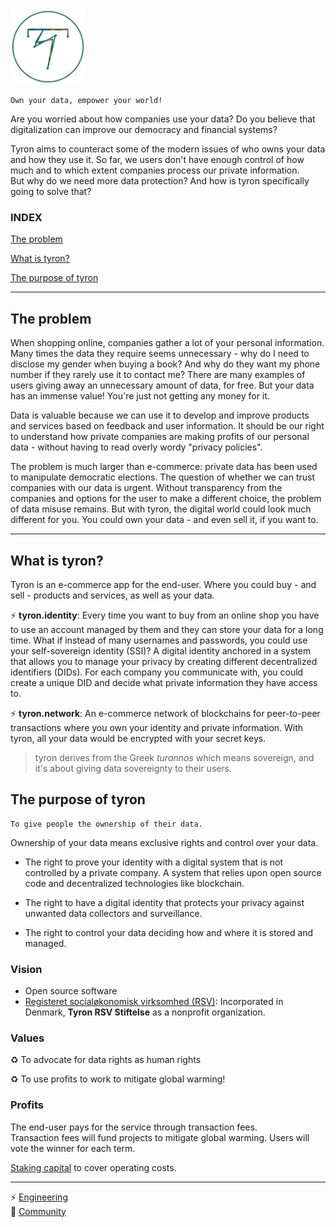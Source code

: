 <img src="/images/tyron.png" alt="tyron" title="tyron's logo prototype" width="120" height="120" />

```
Own your data, empower your world!
```

Are you worried about how companies use your data? Do you believe that digitalization can improve our democracy and financial systems?

Tyron aims to counteract some of the modern issues of who owns your data and how they use it. So far, we users don't have enough control of how much and to which extent companies process our private information.  
But why do we need more data protection? And how is tyron specifically going to solve that? 

### INDEX
[The problem](#the-problem)

[What is tyron?](#what-is-tyron)

[The purpose of tyron](#the-purpose-of-tyron)

---

## The problem
When shopping online, companies gather a lot of your personal information. Many times the data they require seems unnecessary - why do I need to disclose my gender when buying a book? And why do they want my phone number if they rarely use it to contact me? There are many examples of users giving away an unnecessary amount of data, for free. But your data has an immense value! You're just not getting any money for it.

Data is valuable because we can use it to develop and improve products and services based on feedback and user information. It should be our right to understand how private companies are making profits of our personal data - without having to read overly wordy "privacy policies". 

The problem is much larger than e-commerce: private data has been used to manipulate democratic elections. The question of whether we can trust companies with our data is urgent. Without transparency from the companies and options for the user to make a different choice, the problem of data misuse remains. But with tyron, the digital world could look much different for you. You could own your data - and even sell it, if you want to.

---

## What is tyron?
Tyron is an e-commerce app for the end-user. Where you could buy - and sell - products and services, as well as your data. 

:zap: **tyron.identity**: Every time you want to buy from an online shop you have to use an account managed by them and they  can store your data for a long time. What if instead of many usernames and passwords, you could use your self-sovereign identity (SSI)? A digital identity anchored in a system that allows you to manage your privacy by creating different decentralized identifiers (DIDs). For each company you communicate with, you could create a unique DID and decide what private information they have access to.
 
:zap: **tyron.network**: An e-commerce network of blockchains for peer-to-peer transactions where you own your identity and private information. With tyron, all your data would be encrypted with your secret keys.

> tyron derives from the Greek _turannos_ which means sovereign, and it's about giving data sovereignty to their users.

## The purpose of tyron
```
To give people the ownership of their data.
```
Ownership of your data means exclusive rights and control over your data.

- The right to prove your identity with a digital system that is not controlled by a private company. A system that relies upon open source code and decentralized technologies like blockchain.

- The right to have a digital identity that protects your privacy against unwanted data collectors and surveillance.

- The right to control your data deciding how and where it is stored and managed.

### Vision
- Open source software
- [Registeret socialøkonomisk virksomhed (RSV)](https://github.com/tyronNetwork/tyron/blob/master/partnerships%26compliance/files/incorporation.md): Incorporated in Denmark, **Tyron RSV Stiftelse** as a nonprofit organization. 

### Values
:recycle: To advocate for data rights as human rights

:recycle: To use profits to work to mitigate global warming!

### Profits
The end-user pays for the service through transaction fees.  
Transaction fees will fund projects to mitigate global warming. Users will vote the winner for each term.

[Staking capital](https://github.com/tyronNetwork/tyron/blob/master/community/contributors/economy&finance.md) to cover operating costs. 

---

:zap: [Engineering](/engineering/README.md)  
:high_brightness: [Community](/community/README.md)
